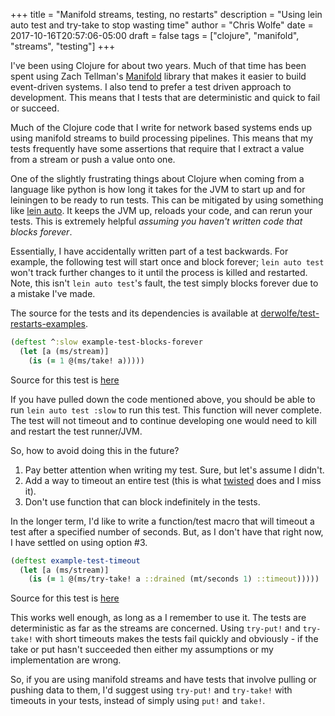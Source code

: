 +++
title = "Manifold streams, testing, no restarts"
description = "Using lein auto test and try-take to stop wasting time"
author = "Chris Wolfe"
date = 2017-10-16T20:57:06-05:00
draft = false
tags = ["clojure", "manifold", "streams", "testing"]
+++

I've been using Clojure for about two years. Much of that time has been spent using Zach Tellman's [Manifold](https://github.com/ztellman/manifold) library that makes it easier to build event-driven systems. I also tend to prefer a test driven approach to development. This means that I tests that are deterministic and quick to fail or succeed.

Much of the Clojure code that I write for network based systems ends up using manifold streams to build processing pipelines. This means that my tests frequently have some assertions that require that I extract a value from a stream or push a value onto one.

One of the slightly frustrating things about Clojure when coming from a language like python is how long it takes for the JVM to start up and for leiningen to be ready to run tests. This can be mitigated by using something like [lein auto](https://github.com/weavejester/lein-auto). It keeps the JVM up, reloads your code, and can rerun your tests. This is extremely helpful _assuming you haven't written code that blocks forever_.

Essentially, I have accidentally written part of a test backwards. For example, the following test will start once and block forever; `lein auto test` won't track further changes to it until the process is killed and restarted. Note, this isn't `lein auto test`'s fault, the test simply blocks forever due to a mistake I've made.

The source for the tests and its dependencies is available at [derwolfe/test-restarts-examples](https://github.com/derwolfe/test-restarts-examples).

```clj
(deftest ^:slow example-test-blocks-forever
  (let [a (ms/stream)]
    (is (= 1 @(ms/take! a)))))
```
Source for this test is [here](https://github.com/derwolfe/test-restarts-examples/blob/master/test/test_restarts/core_test.clj#L7-L9)

If you have pulled down the code mentioned above, you should be able to run `lein auto test :slow` to run this test. This function will never complete. The test will not timeout and to continue developing one would need to kill and restart the test runner/JVM.

So, how to avoid doing this in the future?

1. Pay better attention when writing my test. Sure, but let's assume I didn't.
2. Add a way to timeout an entire test (this is what [twisted](http://twistedmatrix.com/documents/current/api/twisted.trial.unittest.TestCase.html#timeout) does and I miss it).
3. Don't use function that can block indefinitely in the tests.

In the longer term, I'd like to write a function/test macro that will timeout a test after a specified number of seconds. But, as I don't have that right now, I have settled on using option #3.

```clj
(deftest example-test-timeout
  (let [a (ms/stream)]
    (is (= 1 @(ms/try-take! a ::drained (mt/seconds 1) ::timeout)))))
```
Source for this test is [here](https://github.com/derwolfe/test-restarts-examples/blob/master/test/test_restarts/core_test.clj#L11-L13)

This works well enough, as long as a I remember to use it. The tests are deterministic as far as the streams are concerned. Using `try-put!` and `try-take!` with short timeouts makes the tests fail quickly and obviously - if the take or put hasn't succeeded then either my assumptions or my implementation are wrong.

So, if you are using manifold streams and have tests that involve pulling or pushing data to them, I'd suggest using `try-put!` and `try-take!` with timeouts in your tests, instead of simply using `put!` and `take!`.
